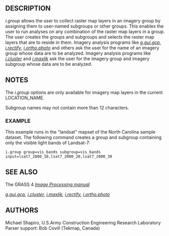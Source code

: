 ## DESCRIPTION

*i.group* allows the user to collect raster map layers in an imagery
group by assigning them to user-named subgroups or other groups. This
enables the user to run analyses on any combination of the raster map
layers in a group. The user creates the groups and subgroups and selects
the raster map layers that are to reside in them. Imagery analysis
programs like *[g.gui.gcp](g.gui.gcp.html)*,
*[i.rectify](i.rectify.html)*, *[i.ortho.photo](i.ortho.photo.html)* and
others ask the user for the name of an imagery group whose data are to
be analyzed. Imagery analysis programs like
*[i.cluster](i.cluster.html)* and *[i.maxlik](i.maxlik.html)* ask the
user for the imagery group and imagery subgroup whose data are to be
analyzed.

## NOTES

The *i.group* options are only available for imagery map layers in the
current LOCATION_NAME.

Subgroup names may not contain more than 12 characters.

### EXAMPLE

This example runs in the \"landsat\" mapset of the North Carolina sample
dataset. The following command creates a group and subgroup containing
only the visible light bands of Landsat-7:

```
i.group group=vis_bands subgroup=vis_bands input=lsat7_2000_10,lsat7_2000_20,lsat7_2000_30
```

## SEE ALSO

The GRASS 4 *[Image Processing
manual](https://grass.osgeo.org/gdp/imagery/grass4_image_processing.pdf)*

*[g.gui.gcp](g.gui.gcp.html), [i.cluster](i.cluster.html),
[i.maxlik](i.maxlik.html), [i.rectify](i.rectify.html),
[i.ortho.photo](i.ortho.photo.html)*

## AUTHORS

Michael Shapiro, U.S.Army Construction Engineering Research Laboratory\
Parser support: Bob Covill (Tekmap, Canada)

